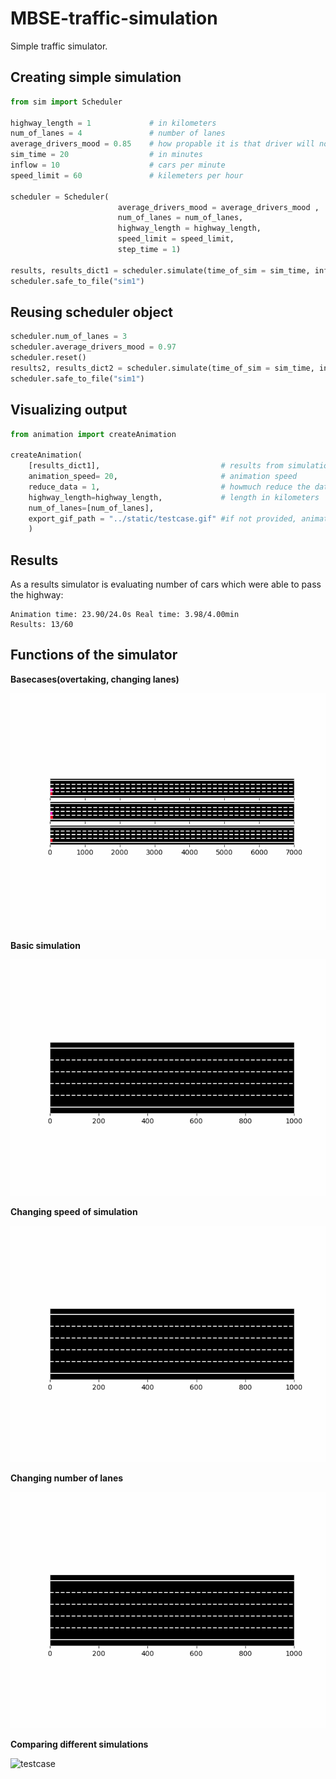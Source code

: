 # MBSE-traffic-simulation

Simple traffic simulator.


## Creating simple simulation
```python
from sim import Scheduler

highway_length = 1             # in kilometers
num_of_lanes = 4               # number of lanes
average_drivers_mood = 0.85    # how propable it is that driver will not perform any action
sim_time = 20                  # in minutes
inflow = 10                    # cars per minute
speed_limit = 60               # kilemeters per hour

scheduler = Scheduler(
                        average_drivers_mood = average_drivers_mood ,
                        num_of_lanes = num_of_lanes, 
                        highway_length = highway_length, 
                        speed_limit = speed_limit,
                        step_time = 1)

results, results_dict1 = scheduler.simulate(time_of_sim = sim_time, inflow = inflow)
scheduler.safe_to_file("sim1")
```

## Reusing scheduler object

```python
scheduler.num_of_lanes = 3
scheduler.average_drivers_mood = 0.97
scheduler.reset()
results2, results_dict2 = scheduler.simulate(time_of_sim = sim_time, inflow = inflow)
scheduler.safe_to_file("sim1")
```

## Visualizing output

```python
from animation import createAnimation

createAnimation(
    [results_dict1],                           # results from simulation - multiple can provided for compering simulations
    animation_speed= 20,                       # animation speed
    reduce_data = 1,                           # howmuch reduce the data, usefull in large datasets
    highway_length=highway_length,             # length in kilometers
    num_of_lanes=[num_of_lanes],
    export_gif_path = "../static/testcase.gif" #if not provided, animation will be shown in the form of plot
    )

```
## Results
As a results simulator is evaluating number of cars which were able to pass the highway:

```
Animation time: 23.90/24.0s Real time: 3.98/4.00min
Results: 13/60
```

## Functions of the simulator

**Basecases(overtaking, changing lanes)**

![basecase](/static/basecase.gif)

**Basic simulation**

![testcase](/static/testcase.gif)

**Changing speed of simulation**

![testcase](/static/speed.gif)

**Changing number of lanes**

![testcase](/static/num_of_lanes.gif)

**Comparing different simulations**

![testcase](/static/multiple.gif)



